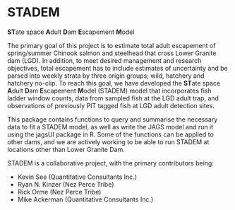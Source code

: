 # STADEM
**ST**ate space **A**dult **D**am **E**scapement **M**odel

The primary goal of this project is to estimate total adult escapement of spring/summer Chinook salmon and steelhead that cross Lower Granite dam (LGD). In addition, to meet desired management and research objectives, total escapement has to include estimates of uncertainty and be parsed into weekly strata by three origin groups; wild, hatchery and hatchery no-clip. To reach this goal, we have developed the **ST**ate space **A**dult **D**am **E**scapement **M**odel (STADEM) model that incorporates fish ladder window counts, data from sampled fish at the LGD adult trap, and observations of previously PIT tagged fish at LGD adult detection sites.

This package contains functions to query and summarise the necessary data to fit a STADEM model, as well as write the JAGS model and run it using the jagsUI package in R. Some of the functions can be applied to other dams, and we are actively working to be able to run STADEM at locations other than Lower Granite Dam.

STADEM is a collaborative project, with the primary contributors being:

* Kevin See (Quantitative Consultants Inc.)
* Ryan N. Kinzer (Nez Perce Tribe)
* Rick Orme (Nez Perce Tribe)
* Mike Ackerman (Quantitative Consultants Inc.)
